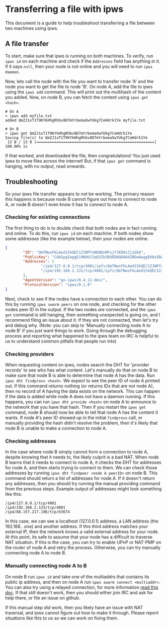 # Transferring a file with ipws
This document is a guide to help troubleshoot transferring a file between two
machines using ipws.

## A file transfer
To start, make sure that ipws is running on both machines. To verify, run `ipws
id` on each machine and check if the `Addresses` field has anything in it. If
it says `null`, then your node is not online and you will need to run `ipws
daemon`.

Now, lets call the node with the file you want to transfer node 'A' and the
node you want to get the file to node 'B'. On node A, add the file to ipws
using the `ipws add` command. This will print out the multihash of the content
you added. Now, on node B, you can fetch the content using `ipws get <hash>`.

```
# On A
> ipws add myfile.txt
added QmZJ1xT1T9KYkHhgRhbv8D7mYrbemaXwYUkg7CeHdrk1Ye myfile.txt

# On B
> ipws get QmZJ1xT1T9KYkHhgRhbv8D7mYrbemaXwYUkg7CeHdrk1Ye
Saving file(s) to QmZJ1xT1T9KYkHhgRhbv8D7mYrbemaXwYUkg7CeHdrk1Ye
 13 B / 13 B [=====================================================] 100.00% 1s
 ```

If that worked, and downloaded the file, then congratulations! You just used
ipws to move files across the internet! But, if that `ipws get` command is
hanging, with no output, read onwards.

## Troubleshooting

So your ipws file transfer appears to not be working. The primary reason this
happens is because node B cannot figure out how to connect to node A, or node B
doesn't even know it has to connect to node A. 

### Checking for existing connections 

The first thing to do is to double check that both nodes are in fact running
and online. To do this, run `ipws id` on each machine. If both nodes show some
addresses (like the example below), then your nodes are online.

```json
{
        "ID": "QmTNwsFkLAed15kQEC1ZJWPfoNbBQnMFojfJKQ9sZj1dk8",
        "PublicKey": "CAASpgIwggEiMA0GCSqGSIb3DQEBAQUAA4IBDwAwggEKAoIBAQDZb6znj3LQZKP1+X81exf+vbnqNCMtHjZ5RKTCm7Fytnfe+AI1fhs9YbZdkgFkM1HLxmIOLQj2bMXPIGxUM+EnewN8tWurx4B3+lR/LWNwNYcCFL+jF2ltc6SE6BC8kMLEZd4zidOLPZ8lIRpd0x3qmsjhGefuRwrKeKlR4tQ3C76ziOms47uLdiVVkl5LyJ5+mn4rXOjNKt/oy2O4m1St7X7/yNt8qQgYsPfe/hCOywxCEIHEkqmil+vn7bu4RpAtsUzCcBDoLUIWuU3i6qfytD05hP8Clo+at+l//ctjMxylf3IQ5qyP+yfvazk+WHcsB0tWueEmiU5P2nfUUIR3AgMBAAE=",
        "Addresses": [
                "/ip4/127.0.0.1/tcp/4001/ipfs/QmTNwsFkLAed15kQEC1ZJWPfoNbBQnMFojfJKQ9sZj1dk8",
                "/ip4/192.168.2.131/tcp/4001/ipfs/QmTNwsFkLAed15kQEC1ZJWPfoNbBQnMFojfJKQ9sZj1dk8",
        ],
        "AgentVersion": "go-ipws/0.4.11-dev/",
        "ProtocolVersion": "ipws/0.1.0"
}
```

Next, check to see if the nodes have a connection to each other. You can do this
by running `ipws swarm peers` on one node, and checking for the other nodes
peer ID in the output. If the two nodes *are* connected, and the `ipws get`
command is still hanging, then something unexpected is going on, and I
recommend filing an issue about it. If they are not connected, then let's try
and debug why. (Note: you can skip to 'Manually connecting node A to node B' if
you just want things to work. Going through the debugging process and reporting
what happened to the ipws team on IRC is helpful to us to understand common
pitfalls that people run into)

### Checking providers
When requesting content on ipws, nodes search the DHT for 'provider records' to
see who has what content. Let's manually do that on node B to make sure that
node B is able to determine that node A has the data. Run `ipws dht findprovs
<hash>`. We expect to see the peer ID of node A printed out. If this command
returns nothing (or returns IDs that are not node A), then no record of A
having the data exists on the network. This can happen if the data is added
while node A does not have a daemon running. If this happens, you can run `ipws
dht provide <hash>` on node A to announce to the network that you have that
hash. Then if you restart the `ipws get` command, node B should now be able
to tell that node A has the content it wants. If node A's peer ID showed up in
the initial `findprovs` call, or manually providing the hash didn't resolve the
problem, then it's likely that node B is unable to make a connection to node A.

### Checking addresses

In the case where node B simply cannot form a connection to node A, despite
knowing that it needs to, the likely culprit is a bad NAT. When node B learns
that it needs to connect to node A, it checks the DHT for addresses for node A,
and then starts trying to connect to them. We can check those addresses by
running `ipws dht findpeer <node A peerID>` on node B. This command should
return a list of addresses for node A. If it doesn't return any addresses, then
you should try running the manual providing command from the previous steps. 
Example output of addresses might look something like this:

```
/ip4/127.0.0.1/tcp/4001
/ip4/192.168.2.133/tcp/4001
/ip4/88.157.217.196/tcp/63674
```

In this case, we can see a localhost (127.0.0.1) address, a LAN address (the
192.168.*.* one) and another address. If this third address matches your
external IP, then the network knows a valid external address for your node. At
this point, its safe to assume that your node has a difficult to traverse NAT
situation. If this is the case, you can try to enable UPnP or NAT-PMP on the
router of node A and retry the process. Otherwise, you can try manually
connecting node A to node B.

### Manually connecting node A to B 

On node B run `ipws id` and take one of the multiaddrs that contains its public
ip address, and then on node A run `ipws swarm connect <multiaddr>`.  You can
also try using a relayed connection, for more information [read this
doc](./experimental-features.md#circuit-relay). If that *still* doesn't work,
then you should either join IRC and ask for help there, or file an issue on
github.

If this manual step *did* work, then you likely have an issue with NAT
traversal, and ipws cannot figure out how to make it through. Please report
situations like this to us so we can work on fixing them.
